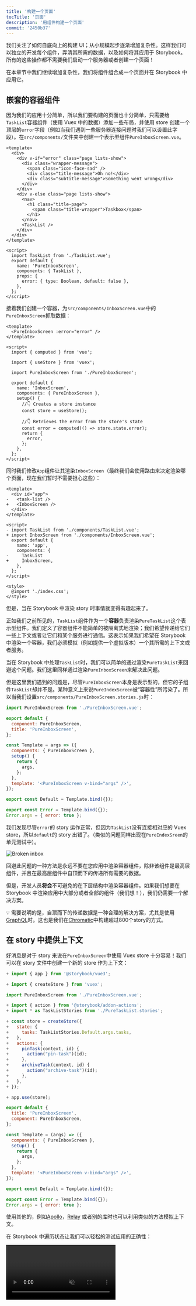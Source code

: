 ```yaml
---
title: '构建一个页面'
tocTitle: '页面'
description: '用组件构建一个页面'
commit: '2450b37'
---
```


我们关注了如何自底向上的构建 UI；从小规模起步逐渐增加复杂性。这样我们可以独立的开发每个组件，弄清其所需的数据，以及如何将其应用于 Storybook。所有的这些操作都不需要我们启动一个服务器或者创建一个页面！

在本章节中我们继续增加复杂性，我们将组件组合成一个页面并在 Storybook 中应用它。

## 嵌套的容器组件

因为我们的应用十分简单，所以我们要构建的页面也十分简单，只需要给`TaskList`容器组件（使用 Vuex 中的数据）添加一些布局，并使用 store 创建一个顶层的`error`字段（例如当我们遇到一些服务器连接问题时我们可以设置此字段）。在`src/components/`文件夹中创建一个表示型组件`PureInboxScreen.vue`。

```html:title=src/components/PureInboxScreen.vue
<template>
  <div>
    <div v-if="error" class="page lists-show">
      <div class="wrapper-message">
        <span class="icon-face-sad" />
        <div class="title-message">Oh no!</div>
        <div class="subtitle-message">Something went wrong</div>
      </div>
    </div>
    <div v-else class="page lists-show">
      <nav>
        <h1 class="title-page">
          <span class="title-wrapper">Taskbox</span>
        </h1>
      </nav>
      <TaskList />
    </div>
  </div>
</template>

<script>
  import TaskList from './TaskList.vue';
  export default {
    name: 'PureInboxScreen',
    components: { TaskList },
    props: {
      error: { type: Boolean, default: false },
    },
  };
</script>
```

接着我们创建一个容器，为`src/components/InboxScreen.vue`中的`PureInboxScreen`抓取数据：

```html:title=src/components/InboxScreen.vue
<template>
  <PureInboxScreen :error="error" />
</template>

<script>
  import { computed } from 'vue';

  import { useStore } from 'vuex';

  import PureInboxScreen from './PureInboxScreen';

  export default {
    name: 'InboxScreen',
    components: { PureInboxScreen },
    setup() {
      //👇 Creates a store instance
      const store = useStore();

      //👇 Retrieves the error from the store's state
      const error = computed(() => store.state.error);
      return {
        error,
      };
    },
  };
</script>
```

同时我们修改`App`组件让其渲染`InboxScreen`（最终我们会使用路由来决定渲染哪个页面，现在我们暂时不需要担心这些）：

```diff:title=src/App.vue
<template>
  <div id="app">
-   <task-list />
+   <InboxScreen />
  </div>
</template>

<script>
- import TaskList from './components/TaskList.vue';
+ import InboxScreen from './components/InboxScreen.vue';
  export default {
    name: 'app',
    components: {
-     TaskList
+     InboxScreen,
    },
  };
</script>

<style>
  @import './index.css';
</style>
```

但是，当在 Storybook 中渲染 story 时事情就变得有趣起来了。

正如我们之前所见的，`TaskList`组件作为一个**容器**负责渲染`PureTaskList`这个表示型组件。我们定义了容器组件不能简单的被隔离式地渲染；我们希望传递给它们一些上下文或者让它们和某个服务进行通信。这表示如果我们希望在 Storybook 中渲染一个容器，我们必须模拟（例如提供一个虚拟版本）一个其所需的上下文或者服务。

当在 Storybook 中处理`TaskList`时，我们可以简单的通过渲染`PureTaskList`来回避这个问题。我们这里同样通过渲染`PureInboxScreen`来解决此问题。

但是这里我们遇到的问题是，尽管`PureInboxScreen`本身是表示型的，但它的子组件`TaskList`却并不是。某种意义上来说`PureIndexScreen`被“容器性”所污染了。所以当我们设置`src/components/PureInboxScreen.stories.js`时：

```js:title=src/components/PureInboxScreen.stories.js
import PureInboxScreen from './PureInboxScreen.vue';

export default {
  component: PureInboxScreen,
  title: 'PureInboxScreen',
};

const Template = args => ({
  components: { PureInboxScreen },
  setup() {
    return {
      args,
    };
  },
  template: '<PureInboxScreen v-bind="args" />',
});

export const Default = Template.bind({});

export const Error = Template.bind({});
Error.args = { error: true };
```

我们发现尽管`error`的 story 运作正常，但因为`TaskList`没有连接相对应的 Vuex store，所以`default`的 story 出错了。（类似的问题同样出现在`PureIndexSreen`的单元测试中）。

![Broken inbox](/intro-to-storybook/broken-inboxscreen-vue.png)

回避此问题的一种方法是永远不要在您应用中渲染容器组件，除非该组件是最高层组件，并且在最高层组件中自顶而下的传递所有需要的数据。

但是，开发人员**将会**不可避免的在下层结构中渲染容器组件。如果我们想要在 Storybook 中渲染应用中大部分或者全部的组件（我们想！），我们仍需要一个解决方案。

<div class="aside">
💡 需要说明的是，自顶而下的传递数据是一种合理的解决方案，尤其是使用<a href="http://graphql.org/">GraphQL</a>时。这也是我们在<a href="https://www.chromatic.com">Chromatic</a>中构建超过800个story的方式。
</div>

## 在 story 中提供上下文

好消息是对于 story 来说在`PureInboxScreen`中使用 Vuex store 十分容易！我们可以在 story 文件中创建一个新的 store 作为上下文：

```diff:title=src/components/PureInboxScreen.stories.js
+ import { app } from '@storybook/vue3';

+ import { createStore } from 'vuex';

import PureInboxScreen from './PureInboxScreen.vue';

+ import { action } from '@storybook/addon-actions';
+ import * as TaskListStories from './PureTaskList.stories';

+ const store = createStore({
+   state: {
+     tasks: TaskListStories.Default.args.tasks,
+   },
+   actions: {
+     pinTask(context, id) {
+       action("pin-task")(id);
+     },
+     archiveTask(context, id) {
+       action("archive-task")(id);
+     },
+   },
+ });

+ app.use(store);

export default {
  title: 'PureInboxScreen',
  component: PureInboxScreen,
};

const Template = (args) => ({
  components: { PureInboxScreen },
  setup() {
    return {
      args,
    };
  },
  template: '<PureInboxScreen v-bind="args" />',
});

export const Default = Template.bind({});

export const Error = Template.bind({});
Error.args = { error: true };
```

使用其他的，例如[Apollo](https://www.npmjs.com/package/apollo-storybook-decorator)，[Relay](https://github.com/orta/react-storybooks-relay-container) 或者别的库时也可以利用类似的方法模拟上下文。

在 Storybook 中遍历状态让我们可以轻松的测试应用的正确性：

<video autoPlay muted playsInline loop >

  <source
    src="/intro-to-storybook/finished-inboxscreen-states-6-0.mp4"
    type="video/mp4"
  />
</video>

## 组件驱动开发

我们以`Task`起步，进一步实现`TaskList`，现在我们创建了整个页面的 UI。我们的`InboxScreen`包括了一个嵌套容器组件，以及一系列相关联的 story。

<video autoPlay muted playsInline loop style="width:480px; height:auto; margin: 0 auto;">
  <source
    src="/intro-to-storybook/component-driven-development-optimized.mp4"
    type="video/mp4"
  />
</video>

[**组件驱动开发**](https://www.componentdriven.org/)让您可以一步步的在升级组件结构的同时扩展应用的复杂性。同时也使得我们可以更专注于开发本身，并提高对所有可能的 UI 排列组合的覆盖率。简而言之，CDD 帮助您创建了高质量以及更复杂的 UI。

我们还没有完全结束 - 光创建 UI 是不够的。我们仍需要保证应用的耐用性。

<div class="aside">
💡 别忘了提交您的代码！
</div>
